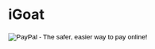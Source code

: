 # iGoat

<form>
<form action="https://www.paypal.com/cgi-bin/webscr" method="post" target="_blank">
<div class="paypal_donation_button">
<input type="hidden" name="cmd" value="_donations">
<input type="hidden" name="business" value="paypal@owasp.org">
<input type="hidden" name="lc" value="BM">
<input type="hidden" name="item_name" value="OWASP iGoat">
<input type="hidden" name="item_number" value="OWASP Foundation">
<input type="hidden" name="no_note" value="0">
<input type="hidden" name="currency_code" value="USD">
<input type="hidden" name="bn" value="PP-DonationsBF:btn_donate_LG.gif:NonHostedGuest">
<input type="image" src="https://www.paypalobjects.com/en_US/i/btn/btn_donate_LG.gif" border="0" name="submit" alt="PayPal - The safer, easier way to pay online!">
<img alt="" border="0" src="https://www.paypalobjects.com/en_US/i/scr/pixel.gif" width="1" height="1">
</div>
</form>
